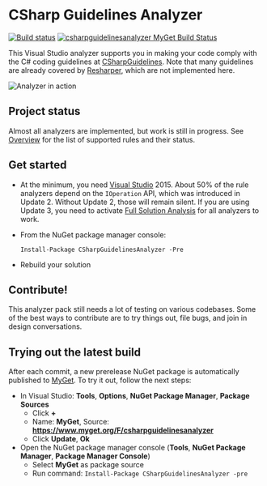 # CSharp Guidelines Analyzer

[![Build status](https://ci.appveyor.com/api/projects/status/q37dldfggtcwf6u4/branch/master?svg=true)](https://ci.appveyor.com/project/bkoelman/csharpguidelinesanalyzer/branch/master)
[![csharpguidelinesanalyzer MyGet Build Status](https://www.myget.org/BuildSource/Badge/csharpguidelinesanalyzer?identifier=757dfdd3-26d5-4842-abac-4cdf820e3f6d)](https://www.myget.org/)

This Visual Studio analyzer supports you in making your code comply with the C# coding guidelines at [CSharpGuidelines](https://github.com/dennisdoomen/CSharpGuidelines). Note that many guidelines are already covered by [Resharper](https://www.jetbrains.com/resharper/), which are not implemented here.

![Analyzer in action](https://github.com/bkoelman/CSharpGuidelinesAnalyzer/blob/gh-pages/images/analyzer-in-action.png)

## Project status

Almost all analyzers are implemented, but work is still in progress. See [Overview](https://github.com/bkoelman/CSharpGuidelinesAnalyzer/blob/master/docs/Overview.md) for the list of supported rules and their status.

## Get started

* At the minimum, you need [Visual Studio](https://www.visualstudio.com/) 2015. About 50% of the rule analyzers depend on the `IOperation` API, which was introduced in Update 2. Without Update 2, those will remain silent. If you are using Update 3, you need to activate [Full Solution Analysis](https://github.com/bkoelman/CSharpGuidelinesAnalyzer/blob/master/docs/Full%20Solution%20Analysis.md) for all analyzers to work.

* From the NuGet package manager console:

  `Install-Package CSharpGuidelinesAnalyzer -Pre`

* Rebuild your solution

## Contribute!

This analyzer pack still needs a lot of testing on various codebases. Some of the best ways to contribute are to try things out, file bugs, and join in design conversations.

## Trying out the latest build

After each commit, a new prerelease NuGet package is automatically published to [MyGet](http://www.myget.org). To try it out, follow the next steps:

* In Visual Studio: **Tools**, **Options**, **NuGet Package Manager**, **Package Sources**
    * Click **+**
    * Name: **MyGet**, Source: **https://www.myget.org/F/csharpguidelinesanalyzer**
    * Click **Update**, **Ok**
* Open the NuGet package manager console  (**Tools**, **NuGet Package Manager**, **Package Manager Console**)
    * Select **MyGet** as package source
    * Run command: `Install-Package CSharpGuidelinesAnalyzer -pre`
